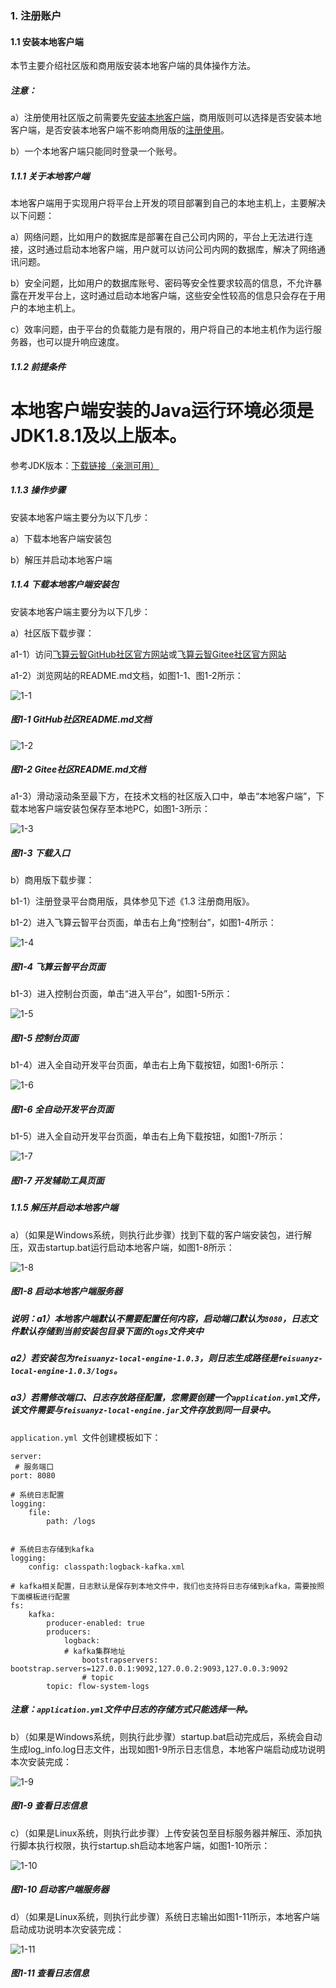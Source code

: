 ### 1. 注册账户

#### 1.1 安装本地客户端

本节主要介绍社区版和商用版安装本地客户端的具体操作方法。

##### 注意：

a）注册使用社区版之前需要先[安装本地客户端](https://main.feisuanyz.com:8080/flow-community/feisuanyz-local-engine.zip)，商用版则可以选择是否安装本地客户端，是否安装本地客户端不影响商用版的[注册使用](https://www.feisuanyz.com/)。

b）一个本地客户端只能同时登录一个账号。

##### 1.1.1 关于本地客户端

本地客户端用于实现用户将平台上开发的项目部署到自己的本地主机上，主要解决以下问题：

a）网络问题，比如用户的数据库是部署在自己公司内网的，平台上无法进行连接，这时通过启动本地客户端，用户就可以访问公司内网的数据库，解决了网络通讯问题。

b）安全问题，比如用户的数据库账号、密码等安全性要求较高的信息，不允许暴露在开发平台上，这时通过启动本地客户端，这些安全性较高的信息只会存在于用户的本地主机上。

c）效率问题，由于平台的负载能力是有限的，用户将自己的本地主机作为运行服务器，也可以提升响应速度。

##### 1.1.2 前提条件

# 本地客户端安装的Java运行环境必须是JDK1.8.1及以上版本。

参考JDK版本：[下载链接（亲测可用）](https://www.oracle.com/java/technologies/downloads/#jdk18-windows)

##### 1.1.3 操作步骤

安装本地客户端主要分为以下几步：

a）下载本地客户端安装包

b）解压并启动本地客户端

##### 1.1.4 下载本地客户端安装包

安装本地客户端主要分为以下几步：

a）社区版下载步骤：

a1-1）访问[飞算云智GitHub社区官方网站](https://github.com/feisuanyz/SoFlu-adp)或[飞算云智Gitee社区官方网站](https://gitee.com/feisuanyz/SoFlu-adp)

a1-2）浏览网站的README.md文档，如图1-1、图1-2所示：

![1-1](https://www.feisuanyz.com/fsimage/ks-image/ksrm_1_1.png)

##### 图1-1 GitHub社区README.md文档

![1-2](https://www.feisuanyz.com/fsimage/ks-image/ksrm_1_2.png)

##### 图1-2 Gitee社区README.md文档

a1-3）滑动滚动条至最下方，在技术文档的社区版入口中，单击“本地客户端”，下载本地客户端安装包保存至本地PC，如图1-3所示：

![1-3](https://www.feisuanyz.com/fsimage/ks-image/ksrm_1_3.png)

##### 图1-3 下载入口

b）商用版下载步骤：

b1-1）注册登录平台商用版，具体参见下述《1.3 注册商用版》。

b1-2）进入飞算云智平台页面，单击右上角“控制台”，如图1-4所示：

![1-4](https://www.feisuanyz.com/fsimage/ks-image/ksrm_1_4.png)

##### 图1-4 飞算云智平台页面

b1-3）进入控制台页面，单击“进入平台”，如图1-5所示：

![1-5](https://www.feisuanyz.com/fsimage/ks-image/ksrm_1_5.png)

##### 图1-5 控制台页面

b1-4）进入全自动开发平台页面，单击右上角下载按钮，如图1-6所示：

![1-6](https://www.feisuanyz.com/fsimage/ks-image/ksrm_1_6.png)

##### 图1-6 全自动开发平台页面

b1-5）进入全自动开发平台页面，单击右上角下载按钮，如图1-7所示：

![1-7](https://www.feisuanyz.com/fsimage/ks-image/ksrm_1_7.png)

##### 图1-7 开发辅助工具页面

##### 1.1.5 解压并启动本地客户端

a）（如果是Windows系统，则执行此步骤）找到下载的客户端安装包，进行解压，双击startup.bat运行启动本地客户端，如图1-8所示：

![1-8](https://www.feisuanyz.com/fsimage/ks-image/ks_17-07_img.png)

##### 图1-8 启动本地客户端服务器
 
##### 说明：a1）本地客户端默认不需要配置任何内容，启动端口默认为` 8080 `，日志文件默认存储到当前安装包目录下面的` logs `文件夹中

##### a2）若安装包为` feisuanyz-local-engine-1.0.3 `，则日志生成路径是` feisuanyz-local-engine-1.0.3/logs `。

##### a3）若需修改端口、日志存放路径配置，您需要创建一个` application.yml `文件，该文件需要与` feisuanyz-local-engine.jar `文件存放到同一目录中。

`application.yml `文件创建模板如下：

```
server:
 # 服务端口
port: 8080

# 系统日志配置
logging:
    file:
        path: /logs


# 系统日志存储到kafka
logging:
    config: classpath:logback-kafka.xml

# kafka相关配置，日志默认是保存到本地文件中，我们也支持将日志存储到kafka，需要按照下面模板进行配置
fs:
    kafka:
        producer-enabled: true
        producers:
            logback:
            # kafka集群地址
                bootstrapservers: bootstrap.servers=127.0.0.1:9092,127.0.0.2:9093,127.0.0.3:9092
                # topic
        topic: flow-system-logs

```

##### 注意：` application.yml `文件中日志的存储方式只能选择一种。

b）（如果是Windows系统，则执行此步骤）startup.bat启动完成后，系统会自动生成log_info.log日志文件，出现如图1-9所示日志信息，本地客户端启动成功说明本次安装完成：

![1-9](https://www.feisuanyz.com/fsimage/ks-image/ks_17-08_img.png)

##### 图1-9 查看日志信息

c）（如果是Linux系统，则执行此步骤）上传安装包至目标服务器并解压、添加执行脚本执行权限，执行startup.sh启动本地客户端，如图1-10所示：

![1-10](https://www.feisuanyz.com/fsimage/ks-image/ks_17-09_img.png)

##### 图1-10 启动客户端服务器
 
d）（如果是Linux系统，则执行此步骤）系统日志输出如图1-11所示，本地客户端启动成功说明本次安装完成：

![1-11](https://www.feisuanyz.com/fsimage/ks-image/ks_17-10_img.png)

##### 图1-11 查看日志信息
